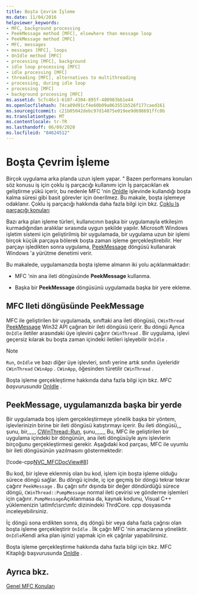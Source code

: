 ```yaml
---
title: Boşta Çevrim İşleme
ms.date: 11/04/2016
helpviewer_keywords:
- MFC, background processing
- PeekMessage method [MFC], elsewhere than message loop
- PeekMessage method [MFC]
- MFC, messages
- messages [MFC], loops
- OnIdle method [MFC]
- processing [MFC], background
- idle loop processing [MFC]
- idle processing [MFC]
- threading [MFC], alternatives to multithreading
- processing, during idle loop
- processing [MFC]
- background processing [MFC]
ms.assetid: 5c7c46c1-6107-4304-895f-480983bb1e44
ms.openlocfilehash: 74ca89d91cf4e60b09a063551b526f177caed161
ms.sourcegitcommit: c21b05042debc97d14875e019ee9d698691ffc0b
ms.translationtype: MT
ms.contentlocale: tr-TR
ms.lasthandoff: 06/09/2020
ms.locfileid: "84624512"
---
```

# <a name="idle-loop-processing"></a>Boşta Çevrim İşleme

Birçok uygulama arka planda uzun işlem yapar. " Bazen performans konuları söz konusu iş için çoklu iş parçacığı kullanımı için İş parçacıkları ek geliştirme yükü içerir, bu nedenle MFC 'nin [OnIdle](reference/cwinthread-class.md#onidle) işlevinde kullandığı boşta kalma süresi gibi basit görevler için önerilmez. Bu makale, boşta işlemeye odaklanır. Çoklu iş parçacığı hakkında daha fazla bilgi için bkz. [Çoklu Iş parçacığı konuları](../parallel/multithreading-support-for-older-code-visual-cpp.md)

Bazı arka plan işleme türleri, kullanıcının başka bir uygulamayla etkileşim kurmadığından aralıklar sırasında uygun şekilde yapılır. Microsoft Windows işletim sistemi için geliştirilmiş bir uygulamada, bir uygulama uzun bir işlemi birçok küçük parçaya bölerek boşta zaman işleme gerçekleştirebilir. Her parçayı işledikten sonra uygulama, [PeekMessage](/windows/win32/api/winuser/nf-winuser-peekmessagew) döngüsü kullanarak Windows 'a yürütme denetimi verir.

Bu makalede, uygulamanızda boşta işleme almanın iki yolu açıklanmaktadır:

- MFC 'nin ana ileti döngüsünde **PeekMessage** kullanma.

- Başka bir **PeekMessage** döngüsünü uygulamada başka bir yere ekleme.

## <a name="peekmessage-in-the-mfc-message-loop"></a><a name="_core_peekmessage_in_the_mfc_message_loop"></a>MFC Ileti döngüsünde PeekMessage

MFC ile geliştirilen bir uygulamada, sınıftaki ana ileti döngüsü, `CWinThread` [PeekMessage](/windows/win32/api/winuser/nf-winuser-peekmessagew) Win32 API çağıran bir ileti döngüsü içerir. Bu döngü Ayrıca `OnIdle` iletiler arasındaki üye işlevini çağırır `CWinThread` . Bir uygulama, işlevi geçersiz kılarak bu boşta zaman içindeki iletileri işleyebilir `OnIdle` .

> [!NOTE]
> `Run`, `OnIdle` ve bazı diğer üye işlevleri, sınıfı yerine artık sınıfın üyeleridir `CWinThread` `CWinApp` . `CWinApp`, öğesinden türetilir `CWinThread` .

Boşta işleme gerçekleştirme hakkında daha fazla bilgi için bkz. *MFC başvurusunda* [OnIdle](reference/cwinthread-class.md#onidle) .

## <a name="peekmessage-elsewhere-in-your-application"></a><a name="_core_peekmessage_elsewhere_in_your_application"></a>PeekMessage, uygulamanızda başka bir yerde

Bir uygulamada boş işlem gerçekleştirmeye yönelik başka bir yöntem, işlevlerinizin birine bir ileti döngüsü katıştırmayı içerir. Bu ileti döngüsü,,, şunu, bir,,,,,, [CWinThread::Run](reference/cwinthread-class.md#run), şunu,,,,,,, Bu, MFC ile geliştirilen bir uygulama içindeki bir döngünün, ana ileti döngüsüyle aynı işlevlerin birçoğunu gerçekleştirmesi gerekir. Aşağıdaki kod parçası, MFC ile uyumlu bir ileti döngüsünün yazılmasını göstermektedir:

[!code-cpp[NVC_MFCDocView#8](codesnippet/cpp/idle-loop-processing_1.cpp)]

Bu kod, bir işleve eklenmiş olan bu kod, işlem için boşta işleme olduğu sürece döngü sağlar. Bu döngü içinde, iç içe geçmiş bir döngü tekrar tekrar çağırır `PeekMessage` . Bu çağrı sıfır dışında bir değer döndürdüğü sürece döngü, `CWinThread::PumpMessage` normal ileti çevirisi ve gönderme işlemleri için çağırır. `PumpMessage`Açıklanmasa da, kaynak kodunu, Visual C++ yüklemenizin \atlmfc\src\mfc dizinindeki ThrdCore. cpp dosyasında inceleyebilirsiniz.

İç döngü sona erdikten sonra, dış döngü bir veya daha fazla çağrısı olan boşta işleme gerçekleştirir `OnIdle` . İlk çağrı MFC 'nin amaçlarına yöneliktir. `OnIdle`Kendi arka plan işinizi yapmak için ek çağrılar yapabilirsiniz.

Boşta işleme gerçekleştirme hakkında daha fazla bilgi için bkz. MFC Kitaplığı başvurusunda [OnIdle](reference/cwinthread-class.md#onidle) .

## <a name="see-also"></a>Ayrıca bkz.

[Genel MFC Konuları](general-mfc-topics.md)
